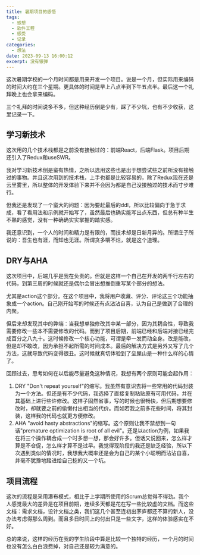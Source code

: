 ```yaml
---
title: 暑期项目的感悟
tags:
  - 感想
  - 软件工程
  - 感受
  - 记录
categories:
  - 想法
date: 2023-09-13 16:00:12
excerpt: 没有银弹
---
```

这次暑期学校的一个月时间都是用来开发一个项目。说是一个月，但实际用来编码的时间大约在三个星期。更具体的时间是早上八点半到下午五点半。最后这一个礼拜晚上也会拿来编码。

三个礼拜的时间说多不多，但这种经历倒是少有，踩了不少坑，也有不少收获，这里记录一下。

## 学习新技术
这次用的几个技术栈都是之前没有接触过的：前端React，后端Flask。项目后期还引入了Redux和useSWR。

我对学习新技术倒是蛮有热情，之所以选用这些也是出于想尝试些之前所没有接触过的事物。并且这次用到的技术栈，上手也都是比较容易的，除了Redux现在还是云里雾里，所以整体的开发体验下来并不会因为都是自己没接触过的技术而寸步难行。

但我还是发现了一个蛮大的问题：因为要赶最后的ddl，所以比较偏向于急于求成，看了看用法和示例就开始写了，虽然最后也确实能写出点东西，但总有种半生不熟的感觉，没有一种确确实实掌握的踏实感。

我还意识到，一个人的时间和精力是有限的，而技术却是日新月异的。所谓庄子所说的：吾生也有涯，而知也无涯。所谓贪多嚼不烂，就是这个道理。

## DRY与AHA
这次项目中，后端几乎是我在负责的。但就是这样一个自己在开发的两千行左右的代码，到第三周的时候就还是偶尔会冒出想推倒重写某个部分的想法。

尤其是action这个部分。在这个项目中，我将用户收藏、评分、评论这三个功能抽象成一个action。自己刚开始写的时候还有点沾沾自喜，认为自己是做到了合理的内聚。

但后来却发现其中的弊端：当我想单独修改其中某一部分，因为其耦合性，导致我需要修改一些本不需要修改的代码。而到了项目后期，前端已经和后端对接已经完成百分之八九十。这时候修改一个核心功能，可谓是牵一发而动全身。改是能改，但是却不敢改，因为承担不起所需的时间成本。最后的解决方式是另外又写了几个方法，这就导致代码变得很丑。这时候就真切体验到了垒屎山是一种什么样的心情了。

回顾过去，思考如何在以后能尽量避免这种情况，我想有两个原则可能会起作用：
1. DRY 
   "Don't repeat yourself"的缩写。我虽然有意识去将一些常用的代码封装为一个方法。但还是有不少代码，我选择了直接复制粘贴原有可用代码，并在其基础上进行些许修改。这样子固然省事，写的时候也很畅快，但后期想要修改时，却就要之前的偷懒付出相当的代价。而如若我之前多花些时间，将其封装，这样我的代码也就更方便修改。
2. AHA
   "avoid hasty abstractions"的缩写。这个原则让我不禁想到一句话"premature optimization is root of all evil"。还是以action为例，如果我在将三个操作耦合成一个时多想一想，那会好许多。但话又说回来，怎么样才算是不仓促，怎么样才算不是过早。我觉得现阶段的我还是缺乏经验，所以下次遇到类似的情况时，我想我大概率还是会为自己的某个小聪明而沾沾自喜，并毫不犹豫地踏进给自己挖的又一个坑。

## 项目流程
这次的流程是采用瀑布模式，相比于上学期所使用的Scrum总觉得不得劲。我个人感觉最大的差异是在项目前期，连续多天都是花在写一些比较虚的文档。而这些文档：需求文档，设计文档之类，我们这几个甚至连初出茅庐都还不算的新人，没办法考虑得那么周到。而且多日时间上的付出只是一些文字，这样的体验感实在不好。

总的来说，这样的经历在我的学生阶段中算是比较一个独特的经历，一个月的时间也没有怎么白白浪费掉，对自己还是较为满意的。